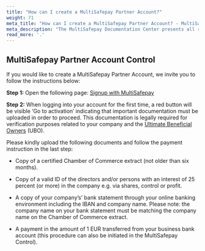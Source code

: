 ```yaml
---
title: "How can I create a MultiSafepay Partner Account?"
weight: 71
meta_title: "How can I create a MultiSafepay Partner Account? - MultiSafepay Docs"
meta_description: "The MultiSafepay Documentation Center presents all relevant information about our Plugins and API. You can also find support pages for payment methods, tools and general questions as well as the contact details of our Support and Integration Teams."
read_more: '.'
---
```


## MultiSafepay Partner Account Control

If you would like to create a MultiSafepay Partner Account, we invite you to follow the instructions below:

__Step 1:__ Open the following page: [Signup with MultiSafepay]( https://merchant.multisafepay.com/signup?partner)

__Step 2:__ When logging into your account for the first time, a red button will be visible ‘Go to activation’  indicating that important documentation must be uploaded in order to proceed. This documentation is legally required for verification purposes related to your company and the [Ultimate Beneficial Owners](/faq/general/glossary/#ultimate-beneficial-owner-ubo) (UBO). 

Please kindly upload the following documents and follow the payment instruction in the last step:

*	Copy of a certified Chamber of Commerce extract (not older than six months).

*	Copy of a valid ID of the directors and/or persons with an interest of 25 percent (or more) in the company e.g. via shares, control or profit.

*	A copy of your company’s’ bank statement through your online banking environment including the IBAN and company name. Please note: the company name on your bank statement must be matching the company name on the Chamber of Commerce extract.

*	A payment in the amount of 1 EUR transferred from your business bank account (this procedure can also be initiated in the MultiSafepay Control).